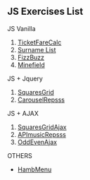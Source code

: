 ## JS Exercises List

JS Vanilla

1. [TicketFareCalc](https://giampaolo1.github.io/js-biglietto-treno/)
2. [Surname List](https://giampaolo1.github.io/js-lista-cognomi/)
3. [FizzBuzz](https://giampaolo1.github.io/js-fizzbuzz/)
4. [Minefield](https://giampaolo1.github.io/js-campominato/)

JS + Jquery

1. [SquaresGrid](https://giampaolo1.github.io/js-jq-grigliaquadrati/)
2. [CarouselRepsss](https://giampaolo1.github.io/js-jq-carousel/)

JS + AJAX

1. [SquaresGridAjax](https://giampaolo1.github.io/js-jq-ajax-grigliaquad/)
2. [APImusicRepsss](https://giampaolo1.github.io/js-jq-ajax-api-musica/)
3. [OddEvenAjax](https://giampaolo1.github.io/js-campominato/)

OTHERS

- [HambMenu](https://giampaolo1.github.io/js-pwdgen-wannabe)
